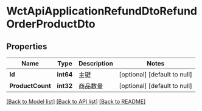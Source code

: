 # WctApiApplicationRefundDtoRefundOrderProductDto

## Properties
Name | Type | Description | Notes
------------ | ------------- | ------------- | -------------
**Id** | **int64** | 主键 | [optional] [default to null]
**ProductCount** | **int32** | 商品数量 | [optional] [default to null]

[[Back to Model list]](../README.md#documentation-for-models) [[Back to API list]](../README.md#documentation-for-api-endpoints) [[Back to README]](../README.md)

